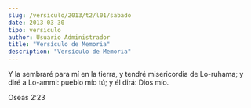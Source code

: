 ```yaml
---
slug: /versiculo/2013/t2/l01/sabado
date: 2013-03-30
tipo: versiculo
author: Usuario Administrador
title: "Versículo de Memoria"
description: "Versículo de Memoria"
---
```


Y la sembraré para mí en la tierra, y tendré misericordia de Lo-ruhama; y diré a Lo-ammi: pueblo mío tú; y él dirá: Dios mío.

Oseas 2:23
